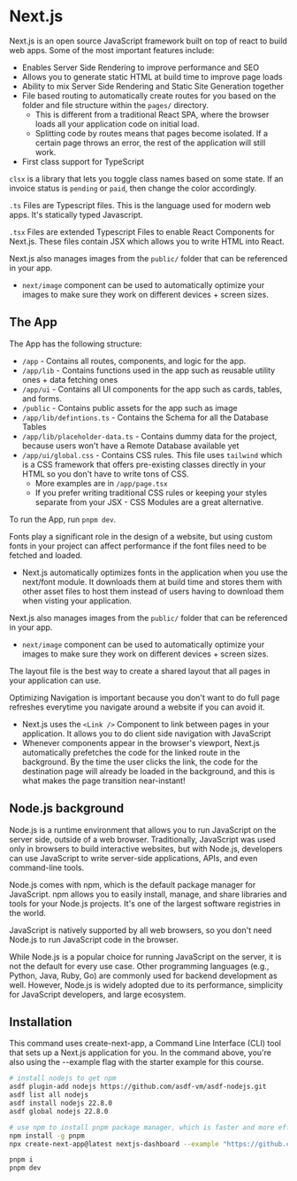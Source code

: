 # Next.js

Next.js is an open source JavaScript framework built on top of react to build web apps. Some of the most important features include:

- Enables Server Side Rendering to improve performance and SEO
- Allows you to generate static HTML at build time to improve page loads
- Ability to mix Server Side Rendering and Static Site Generation together
- File based routing to automatically create routes for you based on the folder and file structure within the `pages/` directory.
  - This is different from a traditional React SPA, where the browser loads all your application code on initial load.
  - Splitting code by routes means that pages become isolated. If a certain page throws an error, the rest of the application will still work.
- First class support for TypeScript


`clsx` is a library that lets you toggle class names based on some state. If an invoice status is `pending` or `paid`, then change the color accordingly.

`.ts` Files are Typescript files. This is the language used for modern web apps. It's statically typed Javascript.

`.tsx` Files are extended Typescript Files to enable React Components for Next.js. These files contain JSX which allows you to write HTML into React.

Next.js also manages images from the `public/` folder that can be referenced in your app. 

- `next/image` component can be used to automatically optimize your images to make sure they work on different devices + screen sizes.


## The App

The App has the following structure:

- `/app` - Contains all routes, components, and logic for the app.
- `/app/lib` - Contains functions used in the app such as reusable utility ones + data fetching ones
- `/app/ui` - Contains all UI components for the app such as cards, tables, and forms.
- `/public` - Contains public assets for the app such as image
- `/app/lib/defintions.ts` - Contains the Schema for all the Database Tables
- `/app/lib/placeholder-data.ts` - Contains dummy data for the project, because users won't have a Remote Database available yet
- `/app/ui/global.css` - Contains CSS rules. This file uses `tailwind` which is a CSS framework that offers pre-existing classes directly in your HTML so you don't have to write tons of CSS.
  - More examples are in `/app/page.tsx`
  - If you prefer writing traditional CSS rules or keeping your styles separate from your JSX - CSS Modules are a great alternative.

To run the App, run `pnpm dev`.

Fonts play a significant role in the design of a website, but using custom fonts in your project can affect performance if the font files need to be fetched and loaded.

- Next.js automatically optimizes fonts in the application when you use the next/font module. It downloads them at build time and stores them with other asset files to host them instead of users having to download them when visting your application.

Next.js also manages images from the `public/` folder that can be referenced in your app. 

- `next/image` component can be used to automatically optimize your images to make sure they work on different devices + screen sizes.


The layout file is the best way to create a shared layout that all pages in your application can use.

Optimizing Navigation is important because you don't want to do full page refreshes everytime you navigate around a website if you can avoid it.

- Next.js uses the `<Link />` Component to link between pages in your application. It allows you to do client side navigation with JavaScript
- Whenever <Link> components appear in the browser's viewport, Next.js automatically prefetches the code for the linked route in the background. By the time the user clicks the link, the code for the destination page will already be loaded in the background, and this is what makes the page transition near-instant!

## Node.js background

Node.js is a runtime environment that allows you to run JavaScript on the server side, outside of a web browser. Traditionally, JavaScript was used only in browsers to build interactive websites, but with Node.js, developers can use JavaScript to write server-side applications, APIs, and even command-line tools.

Node.js comes with npm, which is the default package manager for JavaScript. npm allows you to easily install, manage, and share libraries and tools for your Node.js projects. It's one of the largest software registries in the world.

JavaScript is natively supported by all web browsers, so you don't need Node.js to run JavaScript code in the browser.

While Node.js is a popular choice for running JavaScript on the server, it is not the default for every use case. Other programming languages (e.g., Python, Java, Ruby, Go) are commonly used for backend development as well. However, Node.js is widely adopted due to its performance, simplicity for JavaScript developers, and large ecosystem.


## Installation

This command uses create-next-app, a Command Line Interface (CLI) tool that sets up a Next.js application for you. In the command above, you're also using the --example flag with the starter example for this course.


``` sh
# install nodejs to get npm
asdf plugin-add nodejs https://github.com/asdf-vm/asdf-nodejs.git
asdf list all nodejs
asdf install nodejs 22.8.0
asdf global nodejs 22.8.0

# use npm to install pnpm package manager, which is faster and more efficient than npm or yarn
npm install -g pnpm
npx create-next-app@latest nextjs-dashboard --example "https://github.com/vercel/next-learn/tree/main/dashboard/starter-example" --use-pnpm

pnpm i
pnpm dev
```